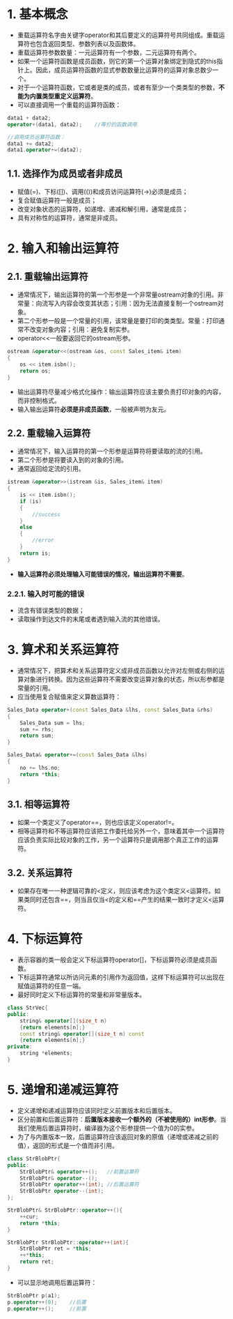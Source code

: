 # 1. 基本概念
- 重载运算符名字由关键字operator和其后要定义的运算符号共同组成。重载运算符也包含返回类型、参数列表以及函数体。
- 重载运算符参数数量：一元运算符有一个参数，二元运算符有两个。
- 如果一个运算符函数是成员函数，则它的第一个运算对象绑定到隐式的this指针上。因此，成员运算符函数的显式参数数量比运算符的运算对象总数少一个。
- 对于一个运算符函数，它或者是类的成员，或者有至少一个类类型的参数，**不能为内置类型重定义运算符**。  
- 可以直接调用一个重载的运算符函数：  

```C++
data1 + data2;
operator+(data1, data2);    //等价的函数调用

//调用成员运算符函数：
data1 += data2;
data1.operator+=(data2);
```
## 1.1. 选择作为成员或者非成员
- 赋值(=)、下标([])、调用(())和成员访问运算符(->)必须是成员；
- 复合赋值运算符一般是成员；
- 改变对象状态的运算符，如递增、递减和解引用，通常是成员；
- 具有对称性的运算符，通常是非成员。

# 2. 输入和输出运算符
## 2.1. 重载输出运算符
- 通常情况下，输出运算符的第一个形参是一个非常量ostream对象的引用。非常量：向流写入内容会改变其状态；引用：因为无法直接复制一个ostream对象。
- 第二个形参一般是一个常量的引用，该常量是要打印的类类型。常量：打印通常不改变对象内容；引用：避免复制实参。
- operator<<一般要返回它的ostream形参。  

```C++
ostream &operator<<(ostream &os, const Sales_item& item)
{
    os << item.isbn();
    return os;
}
```
- 输出运算符尽量减少格式化操作：输出运算符应该主要负责打印对象的内容，而非控制格式。
- 输入输出运算符**必须是非成员函数**，一般被声明为友元。

## 2.2. 重载输入运算符
- 通常情况下，输入运算符的第一个形参是运算符将要读取的流的引用。
- 第二个形参是将要读入到的对象的引用。
- 通常返回给定流的引用。  

```C++
istream &operator>>(istream &is, Sales_item& item)
{
    is << item.isbn();
    if (is)
    {
        //success
    }
    else
    {
        //error
    }
    return is;
}
```
- **输入运算符必须处理输入可能错误的情况，输出运算符不需要**。

### 2.2.1. 输入时可能的错误
- 流含有错误类型的数据；
- 读取操作到达文件的末尾或者遇到输入流的其他错误。

# 3. 算术和关系运算符
- 通常情况下，把算术和关系运算符定义成非成员函数以允许对左侧或右侧的运算对象进行转换。因为这些运算符不需要改变运算对象的状态，所以形参都是常量的引用。
- 应当使用复合赋值来定义算数运算符：  

```C++
Sales_Data operator+(const Sales_Data &lhs, const Sales_Data &rhs)
{
    Sales_Data sum = lhs;
    sum += rhs;
    return sum;
}

Sales_Data& operator+=(const Sales_Data &lhs)
{
    no += lhs.no;
    return *this;
}  
```  

## 3.1. 相等运算符
- 如果一个类定义了operator==，则也应该定义operator!=。
- 相等运算符和不等运算符应该把工作委托给另外一个，意味着其中一个运算符应该负责实际比较对象的工作，另一个运算符只是调用那个真正工作的运算符。

## 3.2. 关系运算符
- 如果存在唯一一种逻辑可靠的<定义，则应该考虑为这个类定义<运算符。如果类同时还包含==，则当且仅当<的定义和==产生的结果一致时才定义<运算符。

# 4. 下标运算符
- 表示容器的类一般会定义下标运算符operator[]，下标运算符必须是成员函数。
- 下标运算符通常以所访问元素的引用作为返回值，这样下标运算符可以出现在赋值运算符的任意一端。
- 最好同时定义下标运算符的常量和非常量版本。  

```C++
class StrVec{
public:
    string& operator[](size_t n)
    {return elements[n];}
    const string& operator[](size_t n) const
    {return elements[n];}
private:
    string *elements;
}
```

# 5. 递增和递减运算符
- 定义递增和递减运算符应该同时定义前置版本和后置版本。
- 区分前置和后置运算符：**后置版本接收一个额外的（不被使用的）int形参**。当我们使用后置运算符时，编译器为这个形参提供一个值为0的实参。
- 为了与内置版本一致，后置运算符应该返回对象的原值（递增或递减之前的值），返回的形式是一个值而非引用。

```C++
class StrBlobPtr{
public:
    StrBlobPtr& operator++();   //前置运算符
    StrBlobPtr& operator--();
    StrBlobPtr operator++(int); //后置运算符
    StrBlobPtr operator--(int);
};

StrBlobPtr& StrBlobPtr::operator++(){
    ++cur;
    return *this;
}

StrBlobPtr StrBlobPtr::operator++(int){
    StrBlobPtr ret = *this;
    ++*this;
    return ret;
}
```

- 可以显示地调用后置运算符：

```C++
StrBlobPtr p(a1);
p.operator++(0);    //后置
p.operator++();     //前置
```

